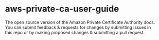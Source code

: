 # aws-private-ca-user-guide
The open source version of the Amazon Private Certificate Authority docs. You can submit feedback &amp; requests for changes by submitting issues in this repo or by making proposed changes &amp; submitting a pull request.
